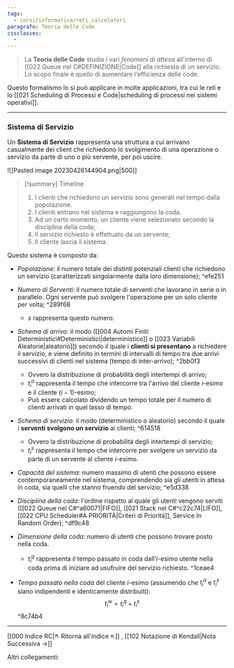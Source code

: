 ```yaml
---
tags:
  - corsi/informatica/reti_calcolatori
paragrafo: Teoria delle Code
cssclasses:
  - 
---
```

> La **Teoria delle Code** studia i vari *fenomeni di attesa* all'interno di [[022 Queue nel C#DEFINIZIONE|Code]] alla richiesta di un servizio. Lo scopo finale è quello di aumentare l'efficienza delle code. 

Questo formalismo lo si può applicare in molte applicazioni, tra cui le reti e lo [[021 Scheduling di Processi e Code|scheduling di processi nei sistemi operativi]].

---
### Sistema di Servizio
Un **Sistema di Servizio** rappresenta una struttura a cui arrivano casualmente dei client che richiedono lo svolgimento di una operazione o servizio da parte di uno o più servente, per poi uscire.

![[Pasted image 20230426144904.png|500]]

> [!summary] Timeline
> 1. I clienti che richiedono un servizio sono generati nel tempo dalla popolazione.
> 2. I clienti entrano nel sistema e raggiungono la coda.
> 3. Ad un certo momento, un cliente viene selezionato secondo la disciplina della coda;
> 4. Il servizio richiesto è effettuato da un servente;
> 5. Il cliente lascia il sistema.

Questo sistema è composto da:
- *Popolazione*: il numero totale dei distinti potenziali clienti che richiedono un servizio (caratterizzati singolarmente dalla loro dimensione);
 ^efe251
- *Numero di Serventi*: il numero totale di serventi che lavorano in serie o in parallelo. Ogni servente può svolgere l'operazione per un solo cliente per volta; ^289f68
	- $s$ rappresenta questo numero.

- *Schema di arrivo*: il modo ([[004 Automi Finiti Deterministici#Deterministici|deterministico]] o [[023 Variabili Aleatorie|aleatorio]]) secondo il quale i **clienti si presentano** a richiedere il servizio, e viene definito in termini di intervalli di tempo tra due arrivi successivi di clienti nel sistema (tempo di inter-arrivo); ^2bb0f3
	- Ovvero la distribuzione di probabilità degli intertempi di arrivo; 
	- $t_i^a$ rappresenta il tempo che intercorre tra l'arrivo del cliente $i$-esimo e il cliente ($i-1$)-esimo;
	- Può essere calcolato dividendo un tempo totale per il numero di clienti arrivati in quel lasso di tempo.

- *Schema di servizio*: il modo (deterministico o aleatorio) secondo il quale i **serventi svolgono un servizio** ai clienti; ^614518
	- Ovvero la distribuzione di probabilità degli intertempi di servizio; 
	- $t_i^s$ rappresenta il tempo che intercorre per svolgere un servizio da parte di un servente al cliente $i$-esimo.

- *Capacità del sistema*: numero massimo di utenti che possono essere contemporaneamente nel sistema, comprendendo sia gli utenti in attesa in coda, sia quelli che stanno fruendo del servizio;
 ^e5d338
- *Disciplina della coda*: l'ordine rispetto al quale gli utenti vengono serviti ([[022 Queue nel C#^a60071|FIFO]], [[021 Stack nel C#^c22c74|LIFO]], [[022 CPU Scheduler#A PRIORITÀ|Criteri di Priorità]], Service In Random Order);
 ^df9c48
- *Dimensione della coda*: numero di utenti che possono trovare posto nella coda. 
	- $t_i^q$ rappresenta il tempo passato in coda dall'$i$-esimo utente nella coda prima di iniziare ad usufruire del servizio richiesto. ^1ceae4

- *Tempo passato nella coda* del cliente $i$-esimo (assumendo che $t_i^a$ e $t_i^s$ siano indipendenti e identicamente distribuiti): $$t_i^w=t_i^q+t_i^s$$ ^8c74b4

___
[[000 Indice RC|↖ Ritorna all'indice ↖]] , [[102 Notazione di Kendall|Nota Successiva →]]

Altri collegamenti: 